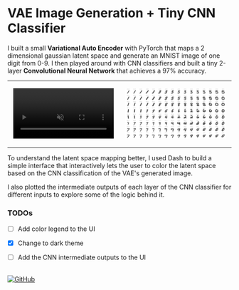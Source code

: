 # VAE Image Generation + Tiny CNN Classifier

I built a small **Variational Auto Encoder** with PyTorch that maps a 2 dimensional gaussian latent space and generate an MNIST image of one digit from 0-9. I then played around with CNN classifiers and built a tiny 2-layer **Convolutional Neural Network** that achieves a 97% accuracy.

<table>
<td width="50%">

<p style="text-align: center">
    <video style="width: 95%; height: 100%" autoplay muted>
        <source src="./projects/MNIST-VAE/vid.mp4" type="video/mp4">
        Your browser does not support the video tag.
    </video>
</p>

</td>
<td>

<p style="text-align: center"><img style="width: 95%; height:100%" src="./projects/MNIST-VAE/VAE.png"></p>

</td>
</table>

To understand the latent space mapping better, I used Dash to build a simple interface that interactively lets the user to color the latent space based on the CNN classification of the VAE's generated image.

I also plotted the intermediate outputs of each layer of the CNN classifier for different inputs to explore some of the logic behind it.

### TODOs
- [ ] Add color legend to the UI
- [x] Change to dark theme
- [ ] Add the CNN intermediate outputs to the UI


\
[![GitHub](https://img.shields.io/badge/GitHub-Repo-blue?logo=github)](https://github.com/yuvalm11/mnist-vae)